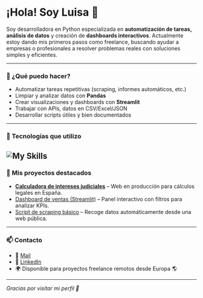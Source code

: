 # ¡Hola! Soy Luisa 👋

Soy desarrolladora en Python especializada en **automatización de tareas, análisis de datos** y creación de **dashboards interactivos**. Actualmente estoy dando mis primeros pasos como freelance, buscando ayudar a empresas o profesionales a resolver problemas reales con soluciones simples y eficientes.

---

### 🚀 ¿Qué puedo hacer?
- Automatizar tareas repetitivas (scraping, informes automáticos, etc.)
- Limpiar y analizar datos con **Pandas**
- Crear visualizaciones y dashboards con **Streamlit**
- Trabajar con APIs, datos en CSV/Excel/JSON
- Desarrollar scripts útiles y bien documentados

---

### 🧰 Tecnologías que utilizo
![My Skills](https://go-skill-icons.vercel.app/api/icons?i=python,pandas,seaborn,jupyter,matplotlib,numpy,sqlite,streamlit,scikitlearn,tensorflow,vscode,github,figma&theme=light,flutter&perline=3,yew&titles=true)
---

### 📂 Mis proyectos destacados
- [**Calculadora de intereses judiciales**](https://interesesjudiciales.es) – Web en producción para cálculos legales en España.
- [Dashboard de ventas (Streamlit)](link-aquí-pronto) – Panel interactivo con filtros para analizar KPIs.
- [Script de scraping básico](link-pronto) – Recoge datos automáticamente desde una web pública.

---

### 📫 Contacto
- 📧 [Mail](luisagarciatorres@gmail.com)
- 💼 [LinkedIn](https:www.linkedin.com/in/luisa-garcia-torres)  
- 🌍 Disponible para proyectos freelance remotos desde Europa 🌎

---

_Gracias por visitar mi perfil 🤗_  
